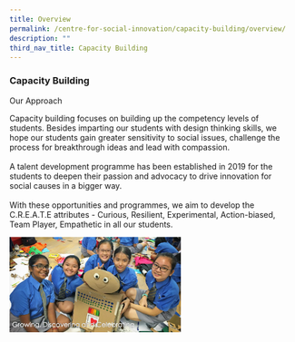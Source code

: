 ```yaml
---
title: Overview
permalink: /centre-for-social-innovation/capacity-building/overview/
description: ""
third_nav_title: Capacity Building
---
```

### Capacity Building

Our Approach

Capacity building focuses on building up the competency levels of students.  Besides imparting our students with design thinking skills, we hope our students gain greater sensitivity to social issues, challenge the process for breakthrough ideas and lead with compassion.<br><br>
A talent development programme has been established in 2019 for the students to deepen their passion and advocacy to drive innovation for social causes in a bigger way.<br><br>
With these opportunities and programmes, we aim to develop the C.R.E.A.T.E attributes - Curious, Resilient, Experimental, Action-biased, Team Player, Empathetic in all our students. 


<img src="/images/capacity.png" style="width:60%">